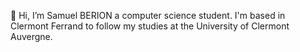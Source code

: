 👋 Hi, I’m Samuel BERION a computer science student. I'm based in Clermont Ferrand to follow my studies at the University of Clermont Auvergne.
